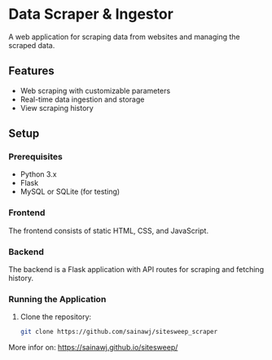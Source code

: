 # Data Scraper & Ingestor

A web application for scraping data from websites and managing the scraped data.

## Features
- Web scraping with customizable parameters
- Real-time data ingestion and storage
- View scraping history

## Setup

### Prerequisites
- Python 3.x
- Flask
- MySQL or SQLite (for testing)

### Frontend
The frontend consists of static HTML, CSS, and JavaScript.

### Backend
The backend is a Flask application with API routes for scraping and fetching history.

### Running the Application

1. Clone the repository:

   ```bash
   git clone https://github.com/sainawj/sitesweep_scraper
More infor on: https://sainawj.github.io/sitesweep/
